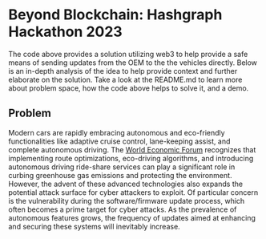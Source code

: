 # Beyond Blockchain: Hashgraph Hackathon 2023
The code above provides a solution utilizing web3 to help provide a safe means of sending updates from the OEM to the the vehicles directly. Below is an in-depth analysis of the idea to help provide context and further elaborate on the solution. Take a look at the README.md to learn more about problem space, how the code above helps to solve it, and a demo.
## Problem
Modern cars are rapidly embracing autonomous and eco-friendly functionalities like adaptive cruise control, lane-keeping assist, and complete autonomous driving. The <a href="https://www.weforum.org/agenda/2018/01/8-ways-ai-can-help-save-the-planet/">World Economic Forum</a> recognizes that implementing route optimizations, eco-driving algorithms, and introducing autonomous driving ride-share services can play a significant role in curbing greenhouse gas emissions and protecting the environment. However, the advent of these advanced technologies also expands the potential attack surface for cyber attackers to exploit. Of particular concern is the vulnerability during the software/firmware update process, which often becomes a prime target for cyber attacks. As the prevalence of autonomous features grows, the frequency of updates aimed at enhancing and securing these systems will inevitably increase.
